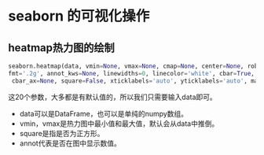 # seaborn 的可视化操作

## heatmap热力图的绘制

```python
seaborn.heatmap(data, vmin=None, vmax=None, cmap=None, center=None, robust=False, annot=None, \
fmt='.2g', annot_kws=None, linewidths=0, linecolor='white', cbar=True, cbar_kws=None, \
 cbar_ax=None, square=False, xticklabels='auto', yticklabels='auto', mask=None, ax=None, **kwargs)
```

这20个参数，大多都是有默认值的，所以我们只需要输入data即可。

- data可以是DataFrame，也可以是单纯的numpy数组。
- vmin，vmax是热力图中最小值和最大值，默认会从data中推倒。
- square是指是否为正方形。
- annot代表是否在图中显示数值。


